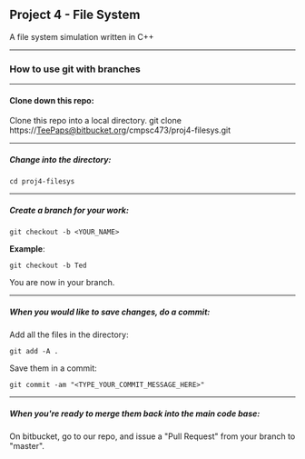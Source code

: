 ## Project 4 - File System ##

A file system simulation written in C++

---

### How to use git with branches ###

---

#### Clone down this repo: #####

Clone this repo into a local directory.
    git clone https://TeePaps@bitbucket.org/cmpsc473/proj4-filesys.git

---

##### Change into the directory: #####

    cd proj4-filesys

---

##### Create a branch for your work: #####

    git checkout -b <YOUR_NAME>

**Example**:

    git checkout -b Ted

You are now in your branch.

---

##### When you would like to save changes, do a commit: #####

Add all the files in the directory:

    git add -A .

Save them in a commit:

    git commit -am "<TYPE_YOUR_COMMIT_MESSAGE_HERE>"

---

##### When you're ready to merge them back into the main code base: #####

On bitbucket, go to our repo, and issue a "Pull Request" from your branch to
"master".
